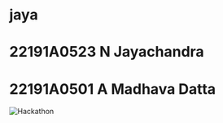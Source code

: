 # jaya
# 22191A0523 N Jayachandra
# 22191A0501 A Madhava Datta
![Hackathon](https://github.com/Jayachandravedanayakam/jaya/assets/129157319/ca081a52-1556-4e93-9ef0-383c0a189306)
[](jayachandravedanayakam.github.io/jaya/)
